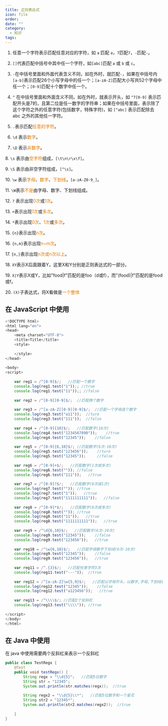 ```yaml
---
title: 正则表达式
icon: file
order: 
date: ""
category:
  - 知识
tags:
---
```

1. 任意一个字符表示匹配任意对应的字符，如 `a` 匹配 `a`，`7`匹配`7`，`-`匹配`-`。

2. `[]`代表匹配中括号中其中任一个字符，如`[abc]`匹配 `a` 或 `b` 或 `c`。

3. `-`在中括号里面和外面代表含义不同，如在外时，就匹配`-`，如果在中括号内`[a-b]`表示匹配26个小写字母中的任一个；`[a-zA-Z]`匹配大小写共52个字母中任一个；`[0-9]`匹配十个数字中任一个。

4. `^` 在中括号里面和外面含义不同，如在外时，就表示开头，如 `^7[0-9]` 表示匹配开头是7的，且第二位是任一数字的字符串；如果在中括号里面，表示除了这个字符之外的任意字符(包括数字，特殊字符)，如 `[^abc]` 表示匹配除去 abc 之外的其他任一字符。

5. `.`表示匹配<font color="#de7802">任意的字符</font>。

6. `\d` 表示<font color="#de7802">数字</font>。

7. `\D` 表示<font color="#de7802">非数字</font>。

8. `\s` 表示由<font color="#de7802">空字符</font>组成，`[\t\n\r\x\f]`。

9. `\S` 表示由非空字符组成，`[^\s]`。

10. `\w` 表示<font color="#de7802">字母</font>、<font color="#de7802">数字</font>、<font color="#de7802">下划线</font>，`[a-zA-Z0-9_]`。

11. `\W`表示<font color="#de7802">不是</font>由字母、数字、下划线组成。

12. `?` 表示出现<font color="#de7802">0次</font>或<font color="#de7802">1次</font>。

13. `+`表示出现<font color="#de7802">1次</font>或<font color="#de7802">多次</font>。

14. `*`表示出现<font color="#de7802">0次</font>、<font color="#de7802">1次</font>或<font color="#de7802">多次</font>。

15. `{n}`表示出现<font color="#de7802">n次</font>。

16. `{n,m}`表示出现<font color="#de7802">n~m次</font>。

17. `{n,}`表示出现<font color="#de7802">n次或n次以上</font>。

18. `XY`表示X后面跟着Y，这里X和Y分别是正则表达式的一部分。

19. `X|Y`表示X或Y，比如"food|f"匹配的是foo（d或f），而"(food)|f"匹配的是food或f。

20. `(X)`子表达式，将X看做是<font color="#de7802">一个整体</font>


## 在 JavaScript 中使用

```js
<!DOCTYPE html>  
<html lang="en">  
<head>  
    <meta charset="UTF-8">  
    <title>Title</title>  
    <style>  
  
    </style>  
</head>  
  
<body>  
<script>  
  
    var reg1 = /^[0-9]$/;   //匹配一个数字  
    console.log(reg1.test("1"));; //true  
    console.log(reg1.test("11"));; //false  
  
    var reg2 = /^[0-9][0-9]$/;  //匹配两个数字  
  
    var reg3 = /^[a-zA-Z][0-9][0-9]$/;  //匹配一个字母连个数字  
    console.log(reg3.test("a11"));  //ture  
    console.log(reg3.test("111"));  //false  
  
    var reg4 = /^[0-9]{10}$/;   //匹配数字(10次)  
    console.log(reg4.test("1234567890"));    //true  
    console.log(reg4.test("12345"));    //false  
  
    var reg5 = /^[0-9]{6,10}$/; //匹配数字(6次-10次)  
    console.log(reg5.test("123456"));    //ture  
    console.log(reg5.test("12345"));     //false  
  
    var reg6 = /^[0-9]+$/;   //匹配数字(1次或多次)  
    console.log(reg6.test("")); //false  
    console.log(reg6.test("111"));   //true  
  
    var reg7 = /^[0-9]?$/;   //匹配数字(0次或1次)  
    console.log(reg7.test("")); //true  
    console.log(reg7.test("1"));   //true  
    console.log(reg7.test("1111111111"));   //false  
  
    var reg8 = /^[0-9]*$/;   //匹配数字(0次或多次)  
    console.log(reg8.test("")); //true  
    console.log(reg8.test("11"));   //true  
    console.log(reg8.test("1111111111"));   //true  
  
    var reg9 = /^\d{6,10}$/;   //匹配数字(6次-10次)  
    console.log(reg9.test("12345"));    //false  
    console.log(reg9.test("123456"));   //true  
  
    var reg10 = /^\w{6,10}$/;   //匹配字母数字下划线(6次-10次)  
    console.log(reg9.test("12345"));    //false  
    console.log(reg9.test("123456"));   //true  
  
    var reg11 = /^.{3}$/;   //匹配任意字符3次  
    console.log(reg11.test("---"));  //true  
  
    var reg12 = /^[a-zA-Z]\w{5,9}$/;   //匹配以字母开头，以数字,字母,下划线组成的6-10位的字符串  
    console.log(reg12.test("12345"));    //false  
    console.log(reg12.test("a123456"));   //true  
  
    var reg13 = /^\\\\$/; //匹配2个反斜杠  
    console.log(reg13.test("\\\\")); //true  
  
</script>  
</body>  
</html>
```
  
## 在 Java 中使用
在 java 中使用需要两个反斜杠来表示一个反斜杠
```java
public class TestRegx {  
    @Test  
    public void testRegx() {  
        String regx = "\\d{5}";   //匹配5位数字  
        String str = "12345";  
        System.out.println(str.matches(regx));  //true  
  
        String regx2 = "\\d{5}\\*";   //匹配5位数字和一个星花  
        String str2 = "12345*";  
        System.out.println(str2.matches(regx2));  //true  
  
    }  
}
```